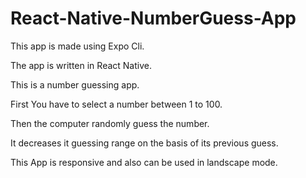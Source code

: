 # React-Native-NumberGuess-App
This app is made using Expo Cli.

The app is written in React Native.

This is a number guessing app.

First You have to select a number between 1 to 100.

Then the computer randomly guess the number.

It decreases it guessing range on the basis of its previous guess.

This App is responsive and also can be used in landscape mode.

